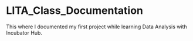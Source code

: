 # LITA_Class_Documentation
This where I documented  my first project while learning Data Analysis with Incubator Hub.
